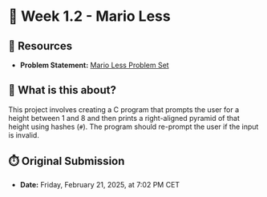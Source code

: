 # 🏰 Week 1.2 - Mario Less

## 🔗 Resources
- **Problem Statement:** [Mario Less Problem Set](https://cs50.harvard.edu/x/2025/psets/1/mario/less/)

## 🧠 What is this about?
This project involves creating a C program that prompts the user for a height between 1 and 8 and then prints a right-aligned pyramid of that height using hashes (`#`). The program should re-prompt the user if the input is invalid.

## ⏱️ Original Submission
- **Date:** Friday, February 21, 2025, at 7:02 PM CET

